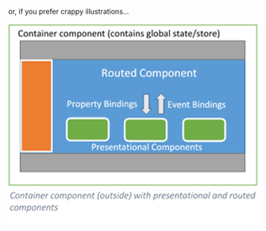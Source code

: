 or, if you prefer crappy illustrations...

![alt text](images/component_arch2.png "Component architecture bad drawing") <!-- .element: class="inline-with-content angular-overview fragment" data-fragment-index="1" -->